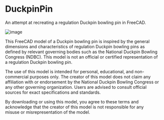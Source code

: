 # DuckpinPin
An attempt at recreating a regulation Duckpin bowling pin in FreeCAD.

![image](https://github.com/user-attachments/assets/0623c8dd-f4d4-4dee-94dc-633b92aba47a)


This FreeCAD model of a Duckpin bowling pin is inspired by the general dimensions and characteristics of regulation Duckpin bowling pins as defined by relevant governing bodies such as the National Duckpin Bowling Congress (NDBC). This model is not an official or certified representation of a regulation Duckpin bowling pin.

The use of this model is intended for personal, educational, and non-commercial purposes only. The creator of this model does not claim any affiliation with or endorsement by the National Duckpin Bowling Congress or any other governing organization. Users are advised to consult official sources for exact specifications and standards.

By downloading or using this model, you agree to these terms and acknowledge that the creator of this model is not responsible for any misuse or misrepresentation of the model.
